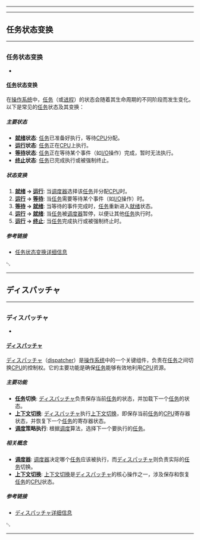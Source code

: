 # 
___
___
## 任务状态变换
___
## 
### 任务状态变换
- 

#### [任务](https://zh.wikipedia.org/wiki/任务)状态变换

在[操作系统](https://zh.wikipedia.org/wiki/操作系统)中，[任务](https://zh.wikipedia.org/wiki/任务)（或[进程](https://zh.wikipedia.org/wiki/进程)）的状态会随着其生命周期的不同阶段而发生变化。以下是常见的[任务](https://zh.wikipedia.org/wiki/任务)状态及其变换：

##### 主要状态

- **[就绪](https://zh.wikipedia.org/wiki/就绪)状态**: [任务](https://zh.wikipedia.org/wiki/任务)已准备好执行，等待[CPU](https://zh.wikipedia.org/wiki/CPU)分配。
- **[运行](https://zh.wikipedia.org/wiki/运行)状态**: [任务](https://zh.wikipedia.org/wiki/任务)正在[CPU](https://zh.wikipedia.org/wiki/CPU)上执行。
- **[等待](https://zh.wikipedia.org/wiki/等待)状态**: [任务](https://zh.wikipedia.org/wiki/任务)正在等待某个事件（如[I/O](https://zh.wikipedia.org/wiki/I/O)操作）完成，暂时无法执行。
- **[终止](https://zh.wikipedia.org/wiki/终止)状态**: [任务](https://zh.wikipedia.org/wiki/任务)已完成执行或被强制终止。

##### 状态变换

1. **[就绪](https://zh.wikipedia.org/wiki/就绪) -> [运行](https://zh.wikipedia.org/wiki/运行)**: 当[调度器](https://zh.wikipedia.org/wiki/调度器)选择该[任务](https://zh.wikipedia.org/wiki/任务)并分配[CPU](https://zh.wikipedia.org/wiki/CPU)时。
2. **[运行](https://zh.wikipedia.org/wiki/运行) -> [等待](https://zh.wikipedia.org/wiki/等待)**: 当[任务](https://zh.wikipedia.org/wiki/任务)需要等待某个事件（如[I/O](https://zh.wikipedia.org/wiki/I/O)操作）时。
3. **[等待](https://zh.wikipedia.org/wiki/等待) -> [就绪](https://zh.wikipedia.org/wiki/就绪)**: 当等待的事件完成时，[任务](https://zh.wikipedia.org/wiki/任务)重新进入[就绪](https://zh.wikipedia.org/wiki/就绪)状态。
4. **[运行](https://zh.wikipedia.org/wiki/运行) -> [就绪](https://zh.wikipedia.org/wiki/就绪)**: 当[任务](https://zh.wikipedia.org/wiki/任务)被[调度器](https://zh.wikipedia.org/wiki/调度器)暂停，以便让其他[任务](https://zh.wikipedia.org/wiki/任务)执行时。
5. **[运行](https://zh.wikipedia.org/wiki/运行) -> [终止](https://zh.wikipedia.org/wiki/终止)**: 当[任务](https://zh.wikipedia.org/wiki/任务)完成执行或被强制终止时。

##### 参考链接

- [任务状态变换详细信息](https://zh.wikipedia.org/wiki/进程状态)

␃
___
## ディスパッチャ
___
## 
### ディスパッチャ
- 

#### [ディスパッチャ](https://zh.wikipedia.org/wiki/ディスパッチャ)

[ディスパッチャ](https://zh.wikipedia.org/wiki/ディスパッチャ)（[dispatcher](https://zh.wikipedia.org/wiki/dispatcher)）是[操作系统](https://zh.wikipedia.org/wiki/操作系统)中的一个关键组件，负责在[任务](https://zh.wikipedia.org/wiki/任务)之间切换[CPU](https://zh.wikipedia.org/wiki/CPU)的控制权。它的主要功能是确保[任务](https://zh.wikipedia.org/wiki/任务)能够有效地利用[CPU](https://zh.wikipedia.org/wiki/CPU)资源。

##### 主要功能

- **[任务](https://zh.wikipedia.org/wiki/任务)切换**: [ディスパッチャ](https://zh.wikipedia.org/wiki/ディスパッチャ)负责保存当前[任务](https://zh.wikipedia.org/wiki/任务)的状态，并加载下一个[任务](https://zh.wikipedia.org/wiki/任务)的状态。
- **[上下文切换](https://zh.wikipedia.org/wiki/上下文切换)**: [ディスパッチャ](https://zh.wikipedia.org/wiki/ディスパッチャ)执行[上下文切换](https://zh.wikipedia.org/wiki/上下文切换)，即保存当前[任务](https://zh.wikipedia.org/wiki/任务)的[CPU](https://zh.wikipedia.org/wiki/CPU)寄存器状态，并恢复下一个[任务](https://zh.wikipedia.org/wiki/任务)的寄存器状态。
- **[调度](https://zh.wikipedia.org/wiki/调度)策略执行**: 根据[调度](https://zh.wikipedia.org/wiki/调度)算法，选择下一个要执行的[任务](https://zh.wikipedia.org/wiki/任务)。

##### 相关概念

- **[调度器](https://zh.wikipedia.org/wiki/调度器)**: [调度器](https://zh.wikipedia.org/wiki/调度器)决定哪个[任务](https://zh.wikipedia.org/wiki/任务)应该被执行，而[ディスパッチャ](https://zh.wikipedia.org/wiki/ディスパッチャ)则负责实际的[任务](https://zh.wikipedia.org/wiki/任务)切换。
- **[上下文切换](https://zh.wikipedia.org/wiki/上下文切换)**: [上下文切换](https://zh.wikipedia.org/wiki/上下文切换)是[ディスパッチャ](https://zh.wikipedia.org/wiki/ディスパッチャ)的核心操作之一，涉及保存和恢复[任务](https://zh.wikipedia.org/wiki/任务)的[CPU](https://zh.wikipedia.org/wiki/CPU)状态。

##### 参考链接

- [ディスパッチャ详细信息](https://zh.wikipedia.org/wiki/调度_(计算机科学))

␃
___
